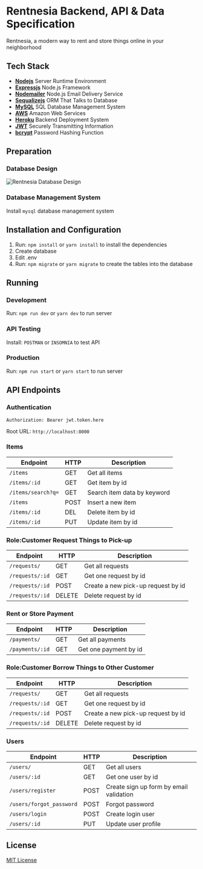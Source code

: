 # Rentnesia Backend, API & Data Specification

Rentnesia, a modern way to rent and store things online in your neighborhood

## Tech Stack

- [**Nodejs**](http://nodejs.org/) Server Runtime Environment
- [**Expressjs**](http://expressjs.com/) Node.js Framework
- [**Nodemailer**](http://nodemailer.com/) Node.js Email Delivery Service
- [**Sequalizejs**](http://docs.sequelizejs.com/) ORM That Talks to Database
- [**MySQL**](http://mysql.com/) SQL Database Management System
- [**AWS**](http://aws.amazon.com/) Amazon Web Services
- [**Heroku**](http://heroku.com/) Backend Deployment System
- [**JWT**](http://jwt.io/) Securely Transmitting Information
- [**bcrypt**](http://github.com/kelektiv/node.bcrypt.js) Password Hashing Function

## Preparation

### Database Design
![Rentnesia Database Design](./rentnesia-database-design.png "Rentnesia Database Design")

### Database Management System

Install `mysql` database management system

## Installation and Configuration

1.  Run: `npm install` or `yarn install` to install the dependencies
2.  Create database
3.  Edit .env
4.  Run: `npm migrate` or `yarn migrate` to create the tables into the database

## Running

### Development

Run: `npm run dev` or `yarn dev` to run server

### API Testing

Install: `POSTMAN` or `INSOMNIA` to test API

### Production

Run: `npm run start` or `yarn start` to run server

## API Endpoints

### Authentication

`Authorization: Bearer jwt.token.here`

Root URL: `http://localhost:8000`

### Items

| Endpoint           | HTTP | Description                  |
| ------------------ | ---- | --------------------------   |
| `/items`           | GET  | Get all items                |
| `/items/:id`       | GET  | Get item by id               |
| `/items/search?q=` | GET  | Search item data by keyword  |
| `/items`           | POST | Insert a new item            |
| `/items/:id`       | DEL  | Delete item by id            |
| `/items/:id`       | PUT  | Update item by id            |

### Role:Customer Request Things to Pick-up

| Endpoint        | HTTP   | Description                        |
| --------------- | ------ | ---------------------------------- |
| `/requests/`    | GET    | Get all requests                   |
| `/requests/:id` | GET    | Get one request by id              |
| `/requests/:id` | POST   | Create a new pick-up request by id |
| `/requests/:id` | DELETE | Delete request by id               |

### Rent or Store Payment

| Endpoint        | HTTP | Description           |
| --------------- | ---- | --------------------- |
| `/payments/`    | GET  | Get all payments      |
| `/payments/:id` | GET  | Get one payment by id |

### Role:Customer Borrow Things to Other Customer

| Endpoint        | HTTP   | Description                        |
| --------------- | ------ | ---------------------------------- |
| `/requests/`    | GET    | Get all requests                   |
| `/requests/:id` | GET    | Get one request by id              |
| `/requests/:id` | POST   | Create a new pick-up request by id |
| `/requests/:id` | DELETE | Delete request by id               |

### Users

| Endpoint                 | HTTP | Description                             |
| ------------------------ | ---- | --------------------------------------- |
| `/users/`                | GET  | Get all users                           |
| `/users/:id`             | GET  | Get one user by id                      |
| `/users/register`        | POST | Create sign up form by email validation |
| `/users/forgot_password` | POST | Forgot password                         |
| `/users/login`           | POST | Create login user                       |
| `/users/:id`             | PUT  | Update user profile                     |

## License

[MIT License](./LICENSE)
